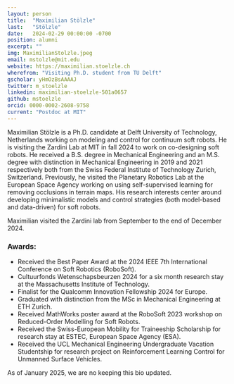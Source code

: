 ```yaml
---
layout: person
title:  "Maximilian Stölzle"
last:   "Stölzle"
date:   2024-02-29 00:00:00 -0700
position: alumni
excerpt: ""
img: MaximilianStolzle.jpeg
email: mstolzle@mit.edu
website: https://maximilian.stoelzle.ch
wherefrom: "Visiting Ph.D. student from TU Delft"
gscholar: yHmOzBsAAAAJ
twitter: m_stoelzle
linkedin: maximilian-stoelzle-501a0657
github: mstoelzle
orcid: 0000-0002-2608-9758
current: "Postdoc at MIT"
---
```


Maximilian Stölzle is a Ph.D. candidate at Delft University of Technology, Netherlands working on modeling and control for continuum soft robots. 
He is visiting the Zardini Lab at MIT in fall 2024 to work on co-designing soft robots.
He received a B.S. degree in Mechanical Engineering and an M.S. degree with distinction in Mechanical Engineering in 2019 and 2021 respectively both from the Swiss Federal Institute of Technology Zurich, Switzerland.
Previously, he visited the Planetary Robotics Lab at the European Space Agency working on using self-supervised learning for removing occlusions in terrain maps. His research interests center around developing minimalistic models and control strategies (both model-based and data-driven) for soft robots.

Maximilian visited the Zardini lab from September to the end of December 2024.


### Awards:
- Received the Best Paper Award at the 2024 IEEE 7th International Conference on Soft Robotics (RoboSoft).
- Cultuurfonds Wetenschapsbeurzen 2024 for a six month research stay at the Massachusetts Institute of Technology.
- Finalist for the Qualcomm Innovation Fellowship 2024 for Europe.
- Graduated with distinction from the MSc in Mechanical Engineering at ETH Zurich.
- Received MathWorks poster award at the RoboSoft 2023 workshop on Reduced-Order Modelling for Soft Robots.
- Received the Swiss-European Mobility for Traineeship Scholarship for research stay at ESTEC, European Space Agency (ESA).
- Received the UCL Mechanical Engineering Undergraduate Vacation Studentship for research project on Reinforcement Learning Control for Unmanned Surface Vehicles.

As of January 2025, we are no keeping this bio updated.